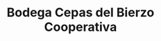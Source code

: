 ---
title: "Bodega Cepas del Bierzo Cooperativa"
url: /ponferrada/bodega-cepas-del-bierzo-cooperativa/
shop: vino
---